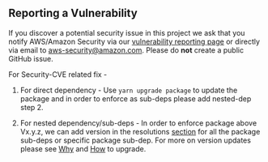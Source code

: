 ## Reporting a Vulnerability

If you discover a potential security issue in this project we ask that you notify AWS/Amazon Security via our [vulnerability reporting page](http://aws.amazon.com/security/vulnerability-reporting/) or directly via email to aws-security@amazon.com. Please do **not** create a public GitHub issue.

For Security-CVE related fix - 
1. For direct dependency - Use ```yarn upgrade package``` to update the package and in order to enforce as sub-deps please add nested-dep step 2.

2. For nested dependency/sub-deps - In order to enforce package above Vx.y.z, we can add version in the resolutions [section](https://classic.yarnpkg.com/lang/en/docs/selective-version-resolutions/) for all the package sub-deps or specific package sub-dep. For more on version updates please see 
[Why](https://classic.yarnpkg.com/lang/en/docs/selective-version-resolutions/#toc-why-would-you-want-to-do-this) and [How](https://classic.yarnpkg.com/lang/en/docs/selective-version-resolutions/#toc-how-to-use-it) to upgrade.

